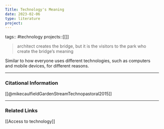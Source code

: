 ```yaml
---
Title: Technology's Meaning
date: 2023-02-06
type: literature
project:
---
```

tags:: #technology 
projects::[[]]


> architect creates the bridge, but it is the visitors to the park who create the bridge’s meaning

Similar to how everyone uses different technologies, such as computers and mobile devices, for different reasons.

---
### Citational Information

[[@mikecaulfieldGardenStreamTechnopastoral2015]]

---

### Related Links

[[Access to technology]]